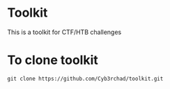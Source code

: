 # Toolkit
This is a toolkit for  CTF/HTB challenges 

# To clone toolkit
```
git clone https://github.com/Cyb3rchad/toolkit.git
```

